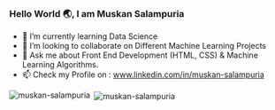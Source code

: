 ### Hello World :earth_asia:, I am Muskan Salampuria

- 🌱 I’m currently learning Data Science
- 👯 I’m looking to collaborate on Different Machine Learning Projects
- 💬 Ask me about Front End Development (HTML, CSS) & Machine Learning Algorithms.
- 📫 Check my Profile on : www.linkedin.com/in/muskan-salampuria


<p><img align="left" src="https://github-readme-stats.vercel.app/api/top-langs/?username=muskan-salampuria&layout=compact&hide=html" alt="muskan-salampuria" /> </p>
<p>&nbsp;<img align="center" src="https://github-readme-stats.vercel.app/api?username=muskan-salampuria&show_icons=true" alt="muskan-salampuria" /></p>
